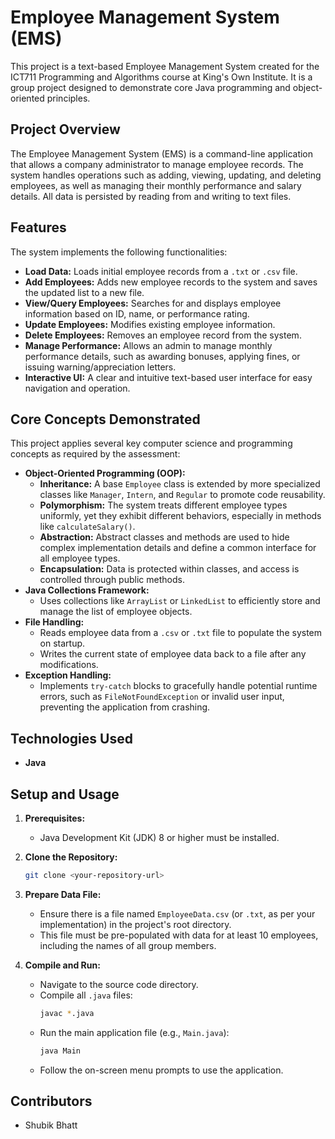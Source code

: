 # Employee Management System (EMS)

This project is a text-based Employee Management System created for the ICT711 Programming and Algorithms course at King's Own Institute. It is a group project designed to demonstrate core Java programming and object-oriented principles.

## Project Overview

The Employee Management System (EMS) is a command-line application that allows a company administrator to manage employee records. The system handles operations such as adding, viewing, updating, and deleting employees, as well as managing their monthly performance and salary details. All data is persisted by reading from and writing to text files.

## Features

The system implements the following functionalities:

- **Load Data:** Loads initial employee records from a `.txt` or `.csv` file.
- **Add Employees:** Adds new employee records to the system and saves the updated list to a new file.
- **View/Query Employees:** Searches for and displays employee information based on ID, name, or performance rating.
- **Update Employees:** Modifies existing employee information.
- **Delete Employees:** Removes an employee record from the system.
- **Manage Performance:** Allows an admin to manage monthly performance details, such as awarding bonuses, applying fines, or issuing warning/appreciation letters.
- **Interactive UI:** A clear and intuitive text-based user interface for easy navigation and operation.

## Core Concepts Demonstrated

This project applies several key computer science and programming concepts as required by the assessment:

- **Object-Oriented Programming (OOP):**
  - **Inheritance:** A base `Employee` class is extended by more specialized classes like `Manager`, `Intern`, and `Regular` to promote code reusability.
  - **Polymorphism:** The system treats different employee types uniformly, yet they exhibit different behaviors, especially in methods like `calculateSalary()`.
  - **Abstraction:** Abstract classes and methods are used to hide complex implementation details and define a common interface for all employee types.
  - **Encapsulation:** Data is protected within classes, and access is controlled through public methods.
- **Java Collections Framework:**
  - Uses collections like `ArrayList` or `LinkedList` to efficiently store and manage the list of employee objects.
- **File Handling:**
  - Reads employee data from a `.csv` or `.txt` file to populate the system on startup.
  - Writes the current state of employee data back to a file after any modifications.
- **Exception Handling:**
  - Implements `try-catch` blocks to gracefully handle potential runtime errors, such as `FileNotFoundException` or invalid user input, preventing the application from crashing.

## Technologies Used

- **Java**

## Setup and Usage

1.  **Prerequisites:**

    - Java Development Kit (JDK) 8 or higher must be installed.

2.  **Clone the Repository:**

    ```bash
    git clone <your-repository-url>
    ```

3.  **Prepare Data File:**

    - Ensure there is a file named `EmployeeData.csv` (or `.txt`, as per your implementation) in the project's root directory.
    - This file must be pre-populated with data for at least 10 employees, including the names of all group members.

4.  **Compile and Run:**

    - Navigate to the source code directory.
    - Compile all `.java` files:
      ```bash
      javac *.java
      ```
    - Run the main application file (e.g., `Main.java`):
      ```bash
      java Main
      ```
    - Follow the on-screen menu prompts to use the application.

## Contributors

- Shubik Bhatt
